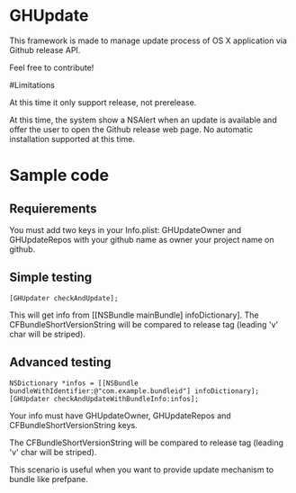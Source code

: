 # GHUpdate
This framework is made to manage update process of OS X application via Github release API.

Feel free to contribute!

#Limitations

At this time it only support release, not prerelease.

At this time, the system show a NSAlert when an update is available and offer the user to open the Github release web page. No automatic installation supported at this time.

# Sample code

## Requierements

You must add two keys in your Info.plist: GHUpdateOwner and GHUpdateRepos with your github name as owner your project name on github.

## Simple testing

```
[GHUpdater checkAndUpdate];
```

This will get info from [[NSBundle mainBundle] infoDictionary]. The CFBundleShortVersionString will be compared to release tag (leading 'v' char will be striped).

## Advanced testing

```
NSDictionary *infos = [[NSBundle bundleWithIdentifier:@"com.example.bundleid"] infoDictionary];
[GHUpdater checkAndUpdateWithBundleInfo:infos];

```

Your info must have GHUpdateOwner, GHUpdateRepos and CFBundleShortVersionString keys.

The CFBundleShortVersionString will be compared to release tag (leading 'v' char will be striped).

This scenario is useful when you want to provide update mechanism to bundle like prefpane.
